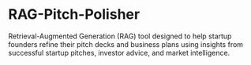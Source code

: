# RAG-Pitch-Polisher
Retrieval-Augmented Generation (RAG) tool designed to help startup founders refine their pitch decks and business plans using insights from successful startup pitches, investor advice, and market intelligence.
